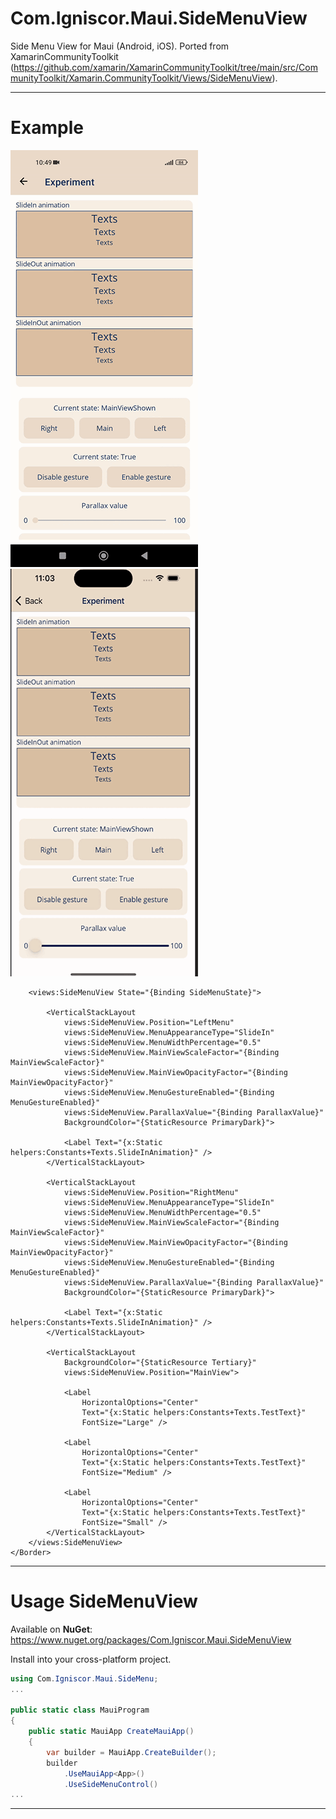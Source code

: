 # Com.Igniscor.Maui.SideMenuView
 Side Menu View for Maui (Android, iOS). Ported from XamarinCommunityToolkit (https://github.com/xamarin/XamarinCommunityToolkit/tree/main/src/CommunityToolkit/Xamarin.CommunityToolkit/Views/SideMenuView).
***

# Example
![AndroidSideMenuViewDemo](https://github.com/chuvakpavel/Com.Igniscor.Maui.SideMenuView/blob/main/ReadMeFiles/SideMenuViewAndroid.gif)
![iOSSideMenuViewDemo](https://github.com/chuvakpavel/Com.Igniscor.Maui.SideMenuView/blob/main/ReadMeFiles/SideMenuViewiOS.gif)
```Xaml
    <views:SideMenuView State="{Binding SideMenuState}">

        <VerticalStackLayout
            views:SideMenuView.Position="LeftMenu"
            views:SideMenuView.MenuAppearanceType="SlideIn"
            views:SideMenuView.MenuWidthPercentage="0.5"
            views:SideMenuView.MainViewScaleFactor="{Binding MainViewScaleFactor}"
            views:SideMenuView.MainViewOpacityFactor="{Binding MainViewOpacityFactor}"
            views:SideMenuView.MenuGestureEnabled="{Binding MenuGestureEnabled}"
            views:SideMenuView.ParallaxValue="{Binding ParallaxValue}"
            BackgroundColor="{StaticResource PrimaryDark}">

            <Label Text="{x:Static helpers:Constants+Texts.SlideInAnimation}" />
        </VerticalStackLayout>

        <VerticalStackLayout
            views:SideMenuView.Position="RightMenu"
            views:SideMenuView.MenuAppearanceType="SlideIn"
            views:SideMenuView.MenuWidthPercentage="0.5"
            views:SideMenuView.MainViewScaleFactor="{Binding MainViewScaleFactor}"
            views:SideMenuView.MainViewOpacityFactor="{Binding MainViewOpacityFactor}"
            views:SideMenuView.MenuGestureEnabled="{Binding MenuGestureEnabled}"
            views:SideMenuView.ParallaxValue="{Binding ParallaxValue}"
            BackgroundColor="{StaticResource PrimaryDark}">

            <Label Text="{x:Static helpers:Constants+Texts.SlideInAnimation}" />
        </VerticalStackLayout>

        <VerticalStackLayout
            BackgroundColor="{StaticResource Tertiary}"
            views:SideMenuView.Position="MainView">

            <Label
                HorizontalOptions="Center"
                Text="{x:Static helpers:Constants+Texts.TestText}"
                FontSize="Large" />

            <Label
                HorizontalOptions="Center"
                Text="{x:Static helpers:Constants+Texts.TestText}"
                FontSize="Medium" />

            <Label
                HorizontalOptions="Center"
                Text="{x:Static helpers:Constants+Texts.TestText}"
                FontSize="Small" />
        </VerticalStackLayout>
    </views:SideMenuView>
</Border>
```
***

# Usage SideMenuView
Available on **NuGet**: https://www.nuget.org/packages/Com.Igniscor.Maui.SideMenuView

Install into your cross-platform project.
``` c#
using Com.Igniscor.Maui.SideMenu;
...

public static class MauiProgram
{
    public static MauiApp CreateMauiApp()
    {
        var builder = MauiApp.CreateBuilder();
        builder
            .UseMauiApp<App>()
            .UseSideMenuControl()
...
```
***
